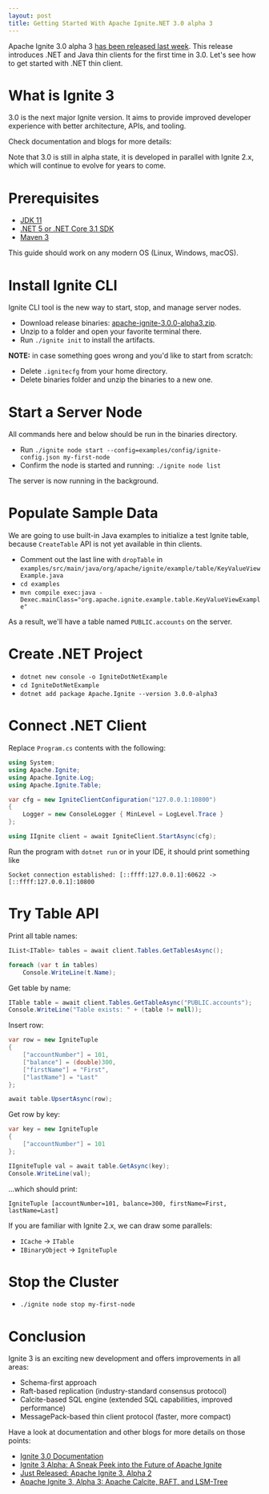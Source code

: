 ```yaml
---
layout: post
title: Getting Started With Apache Ignite.NET 3.0 alpha 3
---
```


Apache Ignite 3.0 alpha 3 [has been released last week](https://lists.apache.org/thread.html/r762caa7fe3f52f2faaae660024bb52de17b6f06eacba695b229d847d%40%3Cdev.ignite.apache.org%3E). 
This release introduces .NET and Java thin clients for the first time in 3.0. 
Let's see how to get started with .NET thin client. 


# What is Ignite 3

3.0 is the next major Ignite version. It aims to provide improved developer experience with better architecture, APIs, and tooling.

Check documentation and blogs for more details:

Note that 3.0 is still in alpha state, it is developed in parallel with Ignite 2.x, which will continue to evolve for years to come.  


# Prerequisites

* [JDK 11](https://openjdk.java.net/install/)
* [.NET 5 or .NET Core 3.1 SDK](https://dotnet.microsoft.com/download/dotnet)
* [Maven 3](https://maven.apache.org/download.cgi)

This guide should work on any modern OS (Linux, Windows, macOS).


# Install Ignite CLI

Ignite CLI tool is the new way to start, stop, and manage server nodes.

* Download release binaries: [apache-ignite-3.0.0-alpha3.zip](https://www.apache.org/dyn/mirrors/mirrors.cgi?action=download&filename=ignite/3.0.0-alpha3/apache-ignite-3.0.0-alpha3.zip).
* Unzip to a folder and open your favorite terminal there.
* Run `./ignite init` to install the artifacts.

**NOTE:** in case something goes wrong and you'd like to start from scratch:
* Delete `.ignitecfg` from your home directory.
* Delete binaries folder and unzip the binaries to a new one.


# Start a Server Node

All commands here and below should be run in the binaries directory.

* Run `./ignite node start --config=examples/config/ignite-config.json my-first-node`
* Confirm the node is started and running: `./ignite node list`

The server is now running in the background.


# Populate Sample Data

We are going to use built-in Java examples to initialize a test Ignite table, because `CreateTable` API is not yet available in thin clients.

* Comment out the last line with `dropTable` in `examples/src/main/java/org/apache/ignite/example/table/KeyValueViewExample.java`
* `cd examples`
* `mvn compile exec:java -Dexec.mainClass="org.apache.ignite.example.table.KeyValueViewExample"`

As a result, we'll have a table named `PUBLIC.accounts` on the server.


# Create .NET Project

* `dotnet new console -o IgniteDotNetExample`
* `cd IgniteDotNetExample`
* `dotnet add package Apache.Ignite --version 3.0.0-alpha3`


# Connect .NET Client

Replace `Program.cs` contents with the following:

```cs
using System;
using Apache.Ignite;
using Apache.Ignite.Log;
using Apache.Ignite.Table;

var cfg = new IgniteClientConfiguration("127.0.0.1:10800")
{
    Logger = new ConsoleLogger { MinLevel = LogLevel.Trace }
};

using IIgnite client = await IgniteClient.StartAsync(cfg);
```

Run the program with `dotnet run` or in your IDE, it should print something like

```
Socket connection established: [::ffff:127.0.0.1]:60622 -> [::ffff:127.0.0.1]:10800
```


# Try Table API

Print all table names:

```cs
IList<ITable> tables = await client.Tables.GetTablesAsync();

foreach (var t in tables)
    Console.WriteLine(t.Name);
```

Get table by name:

```cs
ITable table = await client.Tables.GetTableAsync("PUBLIC.accounts");
Console.WriteLine("Table exists: " + (table != null));
```

Insert row:

```cs
var row = new IgniteTuple
{
    ["accountNumber"] = 101,
    ["balance"] = (double)300,
    ["firstName"] = "First",
    ["lastName"] = "Last"
};

await table.UpsertAsync(row);
```

Get row by key:

```cs
var key = new IgniteTuple
{
    ["accountNumber"] = 101
};

IIgniteTuple val = await table.GetAsync(key);
Console.WriteLine(val);
```

...which should print:
```
IgniteTuple [accountNumber=101, balance=300, firstName=First, lastName=Last]
```

If you are familiar with Ignite 2.x, we can draw some parallels:
* `ICache` -> `ITable`
* `IBinaryObject` -> `IgniteTuple`


# Stop the Cluster

* `./ignite node stop my-first-node`


# Conclusion

Ignite 3 is an exciting new development and offers improvements in all areas:

* Schema-first approach
* Raft-based replication (industry-standard consensus protocol)
* Calcite-based SQL engine (extended SQL capabilities, improved performance)
* MessagePack-based thin client protocol (faster, more compact)

Have a look at documentation and other blogs for more details on those points:

* [Ignite 3.0 Documentation](https://ignite.apache.org/docs/3.0.0-alpha/index)
* [Ignite 3 Alpha: A Sneak Peek into the Future of Apache Ignite](https://www.gridgain.com/resources/blog/ignite-3-alpha-sneak-peek-future-apache-ignite)
* [Just Released: Apache Ignite 3, Alpha 2](https://www.gridgain.com/resources/blog/just-released-apache-ignite-3-alpha-2)
* [Apache Ignite 3, Alpha 3: Apache Calcite, RAFT, and LSM-Tree](https://www.gridgain.com/resources/blog/apache-ignite-3-alpha-3-apache-calcite-raft-and-lsm-tree)
